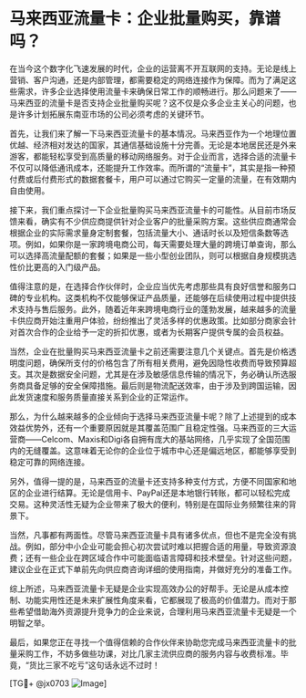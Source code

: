 # 马来西亚流量卡：企业批量购买，靠谱吗？

在当今这个数字化飞速发展的时代，企业的运营离不开互联网的支持。无论是线上营销、客户沟通，还是内部管理，都需要稳定的网络连接作为保障。而为了满足这些需求，许多企业选择使用流量卡来确保日常工作的顺畅进行。那么问题来了——马来西亚的流量卡是否支持企业批量购买呢？这不仅是众多企业主关心的问题，也是许多计划拓展东南亚市场的公司必须考虑的关键环节。

首先，让我们来了解一下马来西亚流量卡的基本情况。马来西亚作为一个地理位置优越、经济相对发达的国家，其通信基础设施十分完善。无论是本地居民还是外来游客，都能轻松享受到高质量的移动网络服务。对于企业而言，选择合适的流量卡不仅可以降低通讯成本，还能提升工作效率。而所谓的“流量卡”，其实是指一种预付费或后付费形式的数据套餐卡，用户可以通过它购买一定量的流量，在有效期内自由使用。

接下来，我们重点探讨一下企业批量购买马来西亚流量卡的可能性。从目前市场反馈来看，确实有不少供应商提供针对企业客户的批量采购方案。这些供应商通常会根据企业的实际需求量身定制套餐，包括流量大小、通话时长以及短信条数等选项。例如，如果你是一家跨境电商公司，每天需要处理大量的跨境订单查询，那么可以选择高流量配额的套餐；如果是一些小型创业团队，则可以根据自身规模挑选性价比更高的入门级产品。

值得注意的是，在选择合作伙伴时，企业应当优先考虑那些具有良好信誉和服务口碑的专业机构。这类机构不仅能够保证产品质量，还能够在后续使用过程中提供技术支持与售后服务。此外，随着近年来跨境电商行业的蓬勃发展，越来越多的流量卡供应商开始注重用户体验，纷纷推出了灵活多样的优惠政策。比如部分商家会针对首次合作的企业给予一定的折扣优惠，或者为长期客户提供专属的会员权益。

当然，企业在批量购买马来西亚流量卡之前还需要注意几个关键点。首先是价格透明度问题，确保所支付的价格包含了所有相关费用，避免因隐性收费而导致预算超支。其次是数据安全问题，尤其是在涉及敏感信息传输的情况下，务必确认所选服务商具备足够的安全保障措施。最后则是物流配送效率，由于涉及到跨国运输，因此发货速度和服务质量直接关系到企业的正常运作。

那么，为什么越来越多的企业倾向于选择马来西亚流量卡呢？除了上述提到的成本效益优势外，还有一个重要原因就是其覆盖范围广且稳定性强。马来西亚的三大运营商——Celcom、Maxis和Digi各自拥有庞大的基站网络，几乎实现了全国范围内的无缝覆盖。这意味着无论你的企业位于城市中心还是偏远地区，都能够享受到稳定可靠的网络连接。

另外，值得一提的是，马来西亚的流量卡还支持多种支付方式，方便不同国家和地区的企业进行结算。无论是信用卡、PayPal还是本地银行转账，都可以轻松完成交易。这种灵活性无疑为企业带来了极大的便利，特别是在国际业务频繁往来的背景下。

当然，凡事都有两面性。尽管马来西亚流量卡具有诸多优点，但也不是完全没有挑战。例如，部分中小企业可能会担心初次尝试时难以把握合适的用量，导致资源浪费；还有一些企业在跨区域合作中可能面临语言障碍和技术壁垒。针对这些问题，建议企业在正式下单前先向供应商咨询详细的使用指南，并做好充分的准备工作。

综上所述，马来西亚流量卡无疑是企业实现高效办公的好帮手。无论是从成本控制、功能实用性还是未来扩展性角度来看，它都展现了极高的价值潜力。而对于那些希望借助海外资源提升竞争力的企业来说，合理利用马来西亚流量卡无疑是一个明智之举。

最后，如果您正在寻找一个值得信赖的合作伙伴来协助您完成马来西亚流量卡的批量采购工作，不妨多做些功课，对比几家主流供应商的服务内容与收费标准。毕竟，“货比三家不吃亏”这句话永远不过时！

[TG💪+ @jx0703 ![Image](https://github.com/user-attachments/assets/dbca1d08-cadb-493c-b0ec-ad6f7a83f270)]